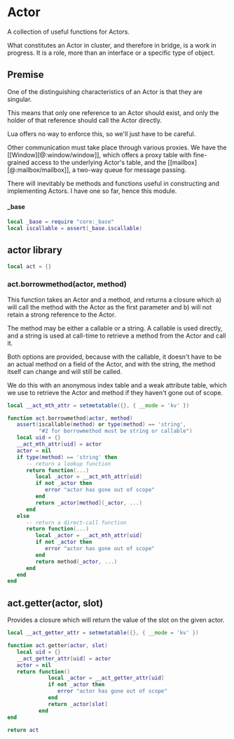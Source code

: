 # Actor

  A collection of useful functions for Actors.


What constitutes an Actor in cluster, and therefore in bridge, is a work in
progress.  It is a role, more than an interface or a specific type of object.


## Premise

  One of the distinguishing characteristics of an Actor is that they are
singular.


This means that only one reference to an Actor should exist, and only the
holder of that reference should call the Actor directly.


Lua offers no way to enforce this, so we'll just have to be careful.


Other communication must take place through various proxies.  We have the
[[Window][@:window/window]], which offers a proxy table with fine-grained
access to the underlying Actor's table, and the [[mailbox][@:mailbox/mailbox]],
a two-way queue for message passing.


There will inevitably be methods and functions useful in constructing and
implementing Actors.  I have one so far, hence this module.


#### _base

```lua
local _base = require "core:_base"
local iscallable = assert(_base.iscallable)
```
## actor library

```lua
local act = {}
```
### act.borrowmethod(actor, method)

  This function takes an Actor and a method, and returns a closure which a)
will call the method with the Actor as the first parameter and b) will not
retain a strong reference to the Actor.


The method may be either a callable or a string.  A callable is used directly,
and a string is used at call-time to retrieve a method from the Actor and call
it.


Both options are provided, because with the callable, it doesn't have to be an
actual method on a field of the Actor, and with the string, the method itself
can change and will still be called.


We do this with an anonymous index table and a weak attribute table, which we
use to retrieve the Actor and method if they haven't gone out of scope.

```lua
local __act_mth_attr = setmetatable({}, { __mode = 'kv' })

function act.borrowmethod(actor, method)
   assert(iscallable(method) or type(method) == 'string',
          "#2 for borrowmethod must be string or callable")
   local uid = {}
   __act_mth_attr[uid] = actor
   actor = nil
   if type(method) == 'string' then
      -- return a lookup function
      return function(...)
         local _actor = __act_mth_attr[uid]
         if not _actor then
            error "actor has gone out of scope"
         end
         return _actor[method](_actor, ...)
      end
   else
      -- return a direct-call function
      return function(...)
         local _actor = __act_mth_attr[uid]
         if not _actor then
            error "actor has gone out of scope"
         end
         return method(_actor, ...)
      end
   end
end
```
## act.getter(actor, slot)

  Provides a closure which will return the value of the slot on the given
actor.

```lua
local __act_getter_attr = setmetatable({}, { __mode = 'kv' })

function act.getter(actor, slot)
   local uid = {}
   __act_getter_attr[uid] = actor
   actor = nil
   return function()
             local _actor = __act_getter_attr[uid]
             if not _actor then
                error "actor has gone out of scope"
             end
             return _actor[slot]
          end
end


```
```lua
return act
```
